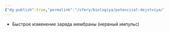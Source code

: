 ```yaml
---
{"dg-publish":true,"permalink":"/sfery/biologiya/potenczial-dejstviya/","tags":["Анатомия"]}
---
```


-  Быстрое изменение заряда мембраны (нервный импульс)